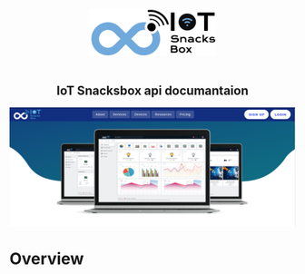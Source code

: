 

<p align="center">
  <img src="asset/logo.png" alt="IoT Snacks Box Logo" width="226">
   <br>
   <br>
   <h2 align="center">IoT Snacksbox api documantaion </h2>
   <img align="center" src="asset/Top.PNG" alt="Front Page" width=800px, height="210px">
</p>


 # Overview #


